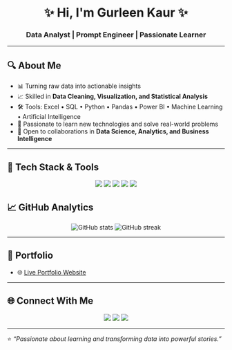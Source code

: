 <h1 align="center">✨ Hi, I'm Gurleen Kaur ✨</h1>
<h3 align="center">Data Analyst | Prompt Engineer | Passionate Learner</h3>

---

## 🔍 About Me
- 📊 Turning raw data into actionable insights  
- 📈 Skilled in **Data Cleaning, Visualization, and Statistical Analysis**  
- 🛠️ Tools: Excel • SQL • Python • Pandas • Power BI • Machine Learning • Artificial Intelligence  
- 🌱 Passionate to learn new technologies and solve real-world problems  
- 🤝 Open to collaborations in **Data Science, Analytics, and Business Intelligence**

---

## 🧰 Tech Stack & Tools

<p align="center">
  <img src="https://img.shields.io/badge/Excel-217346?style=for-the-badge&logo=microsoft-excel&logoColor=white" />
  <img src="https://img.shields.io/badge/SQL-336791?style=for-the-badge&logo=postgresql&logoColor=white" />
  <img src="https://img.shields.io/badge/Python-3776AB?style=for-the-badge&logo=python&logoColor=white" />
  <img src="https://img.shields.io/badge/Pandas-150458?style=for-the-badge&logo=pandas&logoColor=white" />
  <img src="https://img.shields.io/badge/PowerBI-F2C811?style=for-the-badge&logo=powerbi&logoColor=black" />
</p>


## 📈 GitHub Analytics
<p align="center">
  <img src="https://github-readme-stats.vercel.app/api?username=GURLEENK26&show_icons=true&theme=radical" alt="GitHub stats" />
  <img src="https://github-readme-streak-stats.herokuapp.com/?user=GURLEENK26&theme=radical" alt="GitHub streak" />
</p>

---

## 🎥 Portfolio
- 🌐 [Live Portfolio Website](https://gurleenk26.github.io/my-portfolio/)  

---

## 🌐 Connect With Me
<p align="center">
  <a href="https://www.linkedin.com/in/gurleen-kaur-a16992225/"><img src="https://img.shields.io/badge/LinkedIn-0A66C2?style=for-the-badge&logo=linkedin&logoColor=white"/></a>
  <a href="mailto:gurk2624@gmail.com"><img src="https://img.shields.io/badge/Email-D14836?style=for-the-badge&logo=gmail&logoColor=white"/></a>
  <a href="https://github.com/GURLEENK26"><img src="https://img.shields.io/badge/GitHub-171515?style=for-the-badge&logo=github&logoColor=white"/></a>
</p>

---

⭐️ _“Passionate about learning and transforming data into powerful stories.”_
